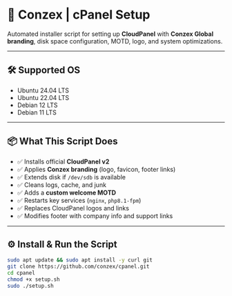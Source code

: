# 🚀 Conzex | cPanel Setup

Automated installer script for setting up **CloudPanel** with **Conzex Global branding**, disk space configuration, MOTD, logo, and system optimizations.

---

## 🛠 Supported OS

- Ubuntu 24.04 LTS
- Ubuntu 22.04 LTS
- Debian 12 LTS
- Debian 11 LTS

---

## 📦 What This Script Does

- ✅ Installs official **CloudPanel v2**
- ✅ Applies **Conzex branding** (logo, favicon, footer links)
- ✅ Extends disk if `/dev/sdb` is available
- ✅ Cleans logs, cache, and junk
- ✅ Adds a **custom welcome MOTD**
- ✅ Restarts key services (`nginx`, `php8.1-fpm`)
- ✅ Replaces CloudPanel logos and links
- ✅ Modifies footer with company info and support links

---

## ⚙️ Install & Run the Script

```bash
sudo apt update && sudo apt install -y curl git
git clone https://github.com/conzex/cpanel.git
cd cpanel
chmod +x setup.sh
sudo ./setup.sh

